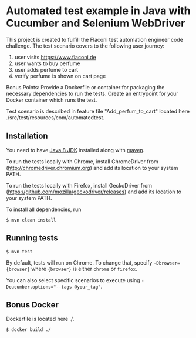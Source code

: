 # Automated test example in Java with Cucumber and Selenium WebDriver #

This project is created to fulfill the Flaconi test automation engineer code challenge.
The test scenario covers to the following user journey:

1. user visits https://www.flaconi.de
2. user wants to buy perfume
3. user adds perfume to cart
4. verify perfume is shown on cart page

Bonus Points:
Provide a Dockerfile or container for packaging the necessary dependencies to run the tests.
Create an entrypoint for your Docker container which runs the test.


Test scenario is described in feature file "Add_perfum_to_cart" located here ./src/test/resources/com/automatedtest.


## Installation ##

You need to have [Java 8 JDK](https://docs.oracle.com/javase/8/docs/technotes/guides/install/install_overview.html) installed along with [maven](https://maven.apache.org/).

To run the tests locally with Chrome, install ChromeDriver from (http://chromedriver.chromium.org) and add its location to your system PATH.

To run the tests locally with Firefox, install GeckoDriver from (https://github.com/mozilla/geckodriver/releases) and add its location to your system PATH.

To install all dependencies, run

```console
$ mvn clean install
```

## Running tests ##

```console
$ mvn test
```

By default, tests will run on Chrome. To change that, specify `-Dbrowser={browser}` where `{browser}` is either `chrome` or `firefox`.

You can also select specific scenarios to execute using `-Dcucumber.options="--tags @your_tag"`.

## Bonus Docker ##

Dockerfile is located here ./. 

```console
$ docker build ./

```



